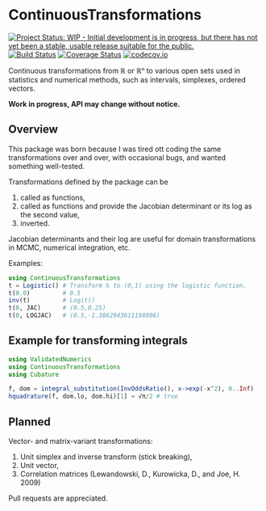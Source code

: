 # ContinuousTransformations

[![Project Status: WIP - Initial development is in progress, but there has not yet been a stable, usable release suitable for the public.](http://www.repostatus.org/badges/latest/wip.svg)](http://www.repostatus.org/#wip)
[![Build Status](https://travis-ci.org/tpapp/ContinuousTransformations.jl.svg?branch=master)](https://travis-ci.org/tpapp/ContinuousTransformations.jl)
[![Coverage Status](https://coveralls.io/repos/tpapp/ContinuousTransformations.jl/badge.svg?branch=master&service=github)](https://coveralls.io/github/tpapp/ContinuousTransformations.jl?branch=master)
[![codecov.io](http://codecov.io/github/tpapp/ContinuousTransformations.jl/coverage.svg?branch=master)](http://codecov.io/github/tpapp/ContinuousTransformations.jl?branch=master)

Continuous transformations from ℝ or ℝⁿ to various open sets used in statistics and numerical methods, such as intervals, simplexes, ordered vectors.

**Work in progress, API may change without notice.**

## Overview

This package was born because I was tired ott coding the same transformations over and over, with occasional bugs, and wanted something well-tested.

Transformations defined by the package can be

1. called as functions,
2. called as functions and provide the Jacobian determinant or its log as the second value,
3. inverted.

Jacobian determinants and their log are useful for domain transformations in MCMC, numerical integration, etc.

Examples:
```julia
using ContinuousTransformations
t = Logistic() # Transform ℝ to (0,1) using the logistic function.
t(0.0)         # 0.5
inv(t)         # Logit()
t(0, JAC)      # (0.5,0.25)
t(0, LOGJAC)   # (0.5,-1.3862943611198906)
```

## Example for transforming integrals

```julia
using ValidatedNumerics
using ContinuousTransformations
using Cubature

f, dom = integral_substitution(InvOddsRatio(), x->exp(-x^2), 0..Inf)
hquadrature(f, dom.lo, dom.hi)[1] ≈ √π/2 # true
```

## Planned

Vector- and matrix-variant transformations:

1. Unit simplex and inverse transform (stick breaking),
2. Unit vector,
3. Correlation matrices (Lewandowski, D., Kurowicka, D., and Joe, H. 2009)

Pull requests are appreciated.

